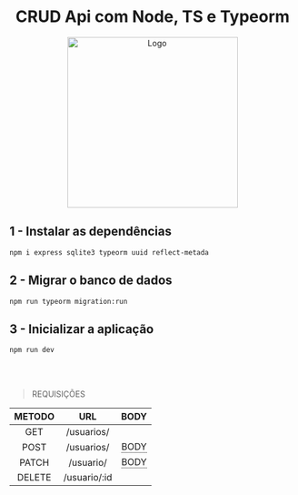  <h1 align="center">CRUD Api com Node, TS e Typeorm</h1>
   <p align="center">
    	<img src="https://i.imgur.com/FqzjhL1.png" alt="Logo" height="300">
  </p>
  


## 1 - Instalar as dependências

`npm i express sqlite3 typeorm uuid reflect-metada`

## 2 - Migrar o banco de dados

`npm run typeorm migration:run`

## 3 - Inicializar a aplicação

`npm run dev`


<br><br>

> REQUISIÇÕES

| METODO | URL | BODY |
| :-: | :-: | :-: |
| GET | /usuarios/ |  |
| POST | /usuarios/ | <div class="tooltip">BODY<span class="tooltiptext">{"nome":"Teste",<br>"email":"teste@gmail"}</span></div> |
| PATCH | /usuario/ | <div class="tooltip">BODY<span class="tooltiptext">{"nome":"Novonome",<br>"email":"novo@email",<br>"id":"ID"}</span></div> |
| DELETE | /usuario/:id |  |

<br><br>
<style>
.tooltip {
  position: relative;
  display: inline-block;
  border-bottom: 1px dotted black; /* If you want dots under the hoverable text */
}

/* Tooltip text */
.tooltip .tooltiptext {
  visibility: hidden;
  width: 200px;
  background-color: black;
  color: #fff;
  text-align: center;
  padding: 5px 0;
  border-radius: 6px;
 
  /* Position the tooltip text - see examples below! */
  position: absolute;
  z-index: 1;
}

/* Show the tooltip text when you mouse over the tooltip container */
.tooltip:hover .tooltiptext {
  visibility: visible;
}
</style>
